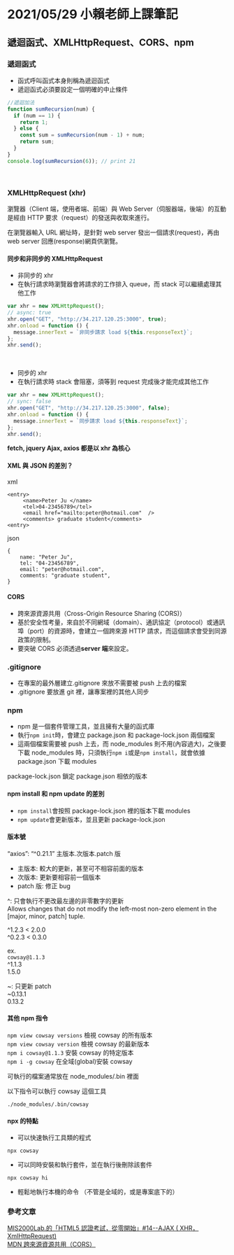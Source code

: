 # 2021/05/29 小賴老師上課筆記

## 遞迴函式、XMLHttpRequest、CORS、npm

### 遞迴函式

- 函式呼叫函式本身則稱為遞迴函式
- 遞迴函式必須要設定一個明確的中止條件

```javascript
//遞迴加法
function sumRecursion(num) {
  if (num == 1) {
    return 1;
  } else {
    const sum = sumRecursion(num - 1) + num;
    return sum;
  }
}
console.log(sumRecursion(6)); // print 21
```

<br/>

### XMLHttpRequest (xhr)

瀏覽器（Client 端，使用者端、前端）與 Web Server（伺服器端，後端）的互動是經由 HTTP 要求（request）的發送與收取來進行。

在瀏覽器輸入 URL 網址時，是針對 web server 發出一個請求(request)，再由 web server 回應(response)網頁供瀏覽。

#### 同步和非同步的 XMLHttpRequest

- 非同步的 xhr
- 在執行請求時瀏覽器會將請求的工作排入 queue，而 stack 可以繼續處理其他工作

```javascript
var xhr = new XMLHttpRequest();
// async: true
xhr.open("GET", "http://34.217.120.25:3000", true);
xhr.onload = function () {
  message.innerText = `非同步請求 load ${this.responseText}`;
};
xhr.send();
```

<br/>

- 同步的 xhr
- 在執行請求時 stack 會阻塞，須等到 request 完成後才能完成其他工作

```javascript
var xhr = new XMLHttpRequest();
// sync: false
xhr.open("GET", "http://34.217.120.25:3000", false);
xhr.onload = function () {
  message.innerText = `同步請求 load ${this.responseText}`;
};
xhr.send();
```

**fetch, jquery Ajax, axios 都是以 xhr 為核心**

#### XML 與 JSON 的差別？

xml

```xml=
<entry>
     <name>Peter Ju </name>
     <tel>04-23456789</tel>
     <email href="mailto:peter@hotmail.com"  />
     <comments> graduate student</comments>
<entry>
```

json

```json=
{
    name: "Peter Ju",
    tel: "04-23456789",
    email: "peter@hotmail.com",
    comments: "graduate student",
}
```

#### CORS

- 跨來源資源共用（Cross-Origin Resource Sharing (CORS)）
- 基於安全性考量，來自於不同網域（domain）、通訊協定（protocol）或通訊埠（port）的資源時，會建立一個跨來源 HTTP 請求，而這個請求會受到同源政策的限制。
- 要突破 CORS 必須透過**server 端**來設定。

### .gitignore

- 在專案的最外層建立.gitignore 來放不需要被 push 上去的檔案
- .gitignore 要放進 git 裡，讓專案裡的其他人同步

### npm

- npm 是一個套件管理工具，並且擁有大量的函式庫
- 執行`npm init`時，會建立 package.json 和 package-lock.json 兩個檔案
- 這兩個檔案需要被 push 上去，而 node_modules 則不用(內容過大)，之後要下載 node_modules 時，只須執行`npm i`或是`npm install`，就會依據 package.json 下載 modules

package-lock.json 鎖定 package.json 相依的版本

#### npm install 和 npm update 的差別

- `npm install`會按照 package-lock.json 裡的版本下載 modules
- `npm update`會更新版本，並且更新 package-lock.json

#### 版本號

“axios”: “^0.21.1”
主版本.次版本.patch 版

- 主版本: 較大的更新，甚至可不相容前面的版本
- 次版本: 更新要相容前一個版本
- patch 版: 修正 bug

^: 只會執行不更改最左邊的非零數字的更新  
Allows changes that do not modify the left-most non-zero element in the [major, minor, patch] tuple.

^1.2.3 < 2.0.0  
^0.2.3 < 0.3.0

ex.  
`cowsay@1.1.3`  
^1.1.3  
1.5.0

~: 只更新 patch  
~0.13.1  
0.13.2

#### 其他 npm 指令

`npm view cowsay versions` 檢視 cowsay 的所有版本  
`npm view cowsay version` 檢視 cowsay 的最新版本  
`npm i cowsay@1.1.3` 安裝 cowsay 的特定版本  
`npm i -g cowsay` 在全域(global)安裝 cowsay

可執行的檔案通常放在 node_modules/.bin 裡面

以下指令可以執行 cowsay 這個工具

```
./node_modules/.bin/cowsay
```

#### npx 的特點

- 可以快速執行工具類的程式

```
npx cowsay
```

- 可以同時安裝和執行套件，並在執行後刪除該套件

```
npx cowsay hi
```

- 輕鬆地執行本機的命令 （不管是全域的，或是專案底下的）

### 參考文章

[MIS2000Lab.的「HTML5 認證考試，從零開始」#14--AJAX ( XHR，XmlHttpRequest)](https://ithelp.ithome.com.tw/articles/10158950)  
[MDN 跨來源資源共用（CORS）](https://developer.mozilla.org/zh-TW/docs/Web/HTTP/CORS)
